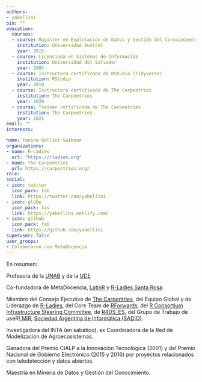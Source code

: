 ```yaml
---
authors:
- yabellini
bio: ""
education:
  courses:
  - course: Magister en Explotación de Datos y Gestión del Conocimiento
    institution: Universidad Austral
    year: 2015
  - course: Licenciada en Sistemas de Información
    institution: Universidad del Salvador
    year: 2005
  - course: Instructora certificada de RStudio (Tidyverse)
    institution: RStudio
    year: 2019
  - course: Instructora certificada de The Carpentries 
    institution: The Carpentries
    year: 2020  
  - course: Trainer certificada de The Carpentries 
    institution: The Carpentries
    year: 2021    
email: ""
interests:

name: Yanina Bellini Saibene
organizations:
- name: R-Ladies
  url: "https://rladies.org"
- name: The Carpentries
  url: https://carpentries.org/
role:
social:
- icon: twitter
  icon_pack: fab
  link: https://twitter.com/yabellini
- icon: globe
  icon_pack: fas
  link: https://yabellini.netlify.com/
- icon: github
  icon_pack: fab
  link: https://github.com/yabellini
superuser: false
user_groups:
- Colaboraron con MetaDocencia
---
```


En resumen:

Profesora de la [UNAB](https://www.unab.edu.ar/) y de la [UDE](https://www.fca-ude.edu.uy/)

Co-fundadora de MetaDocencia, [LatinR](https://latin-r.com/) y [R-Ladies Santa Rosa](https://www.meetup.com/es/rladies-santa-rosa/).

Miembro del Consejo Ejecutivo de [The Carpentries](https://carpentries.org/), del Equipo Global y de Liderazgo de [R-Ladies](https://rladies.org/), del Core Team de [RForwards](https://forwards.github.io/), del [R Consortium Infrastructure Steering Committee](https://www.r-consortium.org/about/governance), de [R4DS_ES](https://github.com/cienciadedatos), del Grupo de Trabajo de useR!,[MiR](https://mircommunity.com), [Sociedad Argentina de Informática (SADIO)](https://www.sadio.org.ar/).

Investigadora del INTA (en sabático), ex Coordinadora de la Red de Modelización de Agroecosistemas.

Ganadora del Premio CIALP a la Innovación Tecnológica (2001) y del Premio Nacional de Gobierno Electrónico (2015 y 2016) por proyectos relacionados con teledetección y datos abiertos.

Maestría en Minería de Datos y Gestión del Conocimiento.
